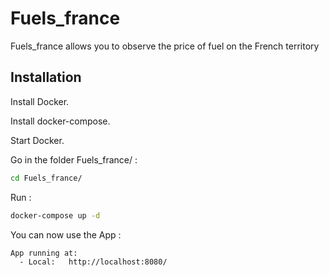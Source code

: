 # Fuels_france

Fuels_france allows you to observe the price of fuel on the French territory

## Installation

Install Docker.

Install docker-compose.

Start Docker.

Go in the folder Fuels_france/ :

```bash
cd Fuels_france/
```

Run :

```bash
docker-compose up -d
```

You can now use the App :

```bash
App running at:
  - Local:   http://localhost:8080/
```
